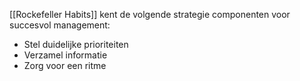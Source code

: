 [[Rockefeller Habits]] kent de volgende strategie componenten voor succesvol management:
- Stel duidelijke prioriteiten
- Verzamel informatie
- Zorg voor een ritme


